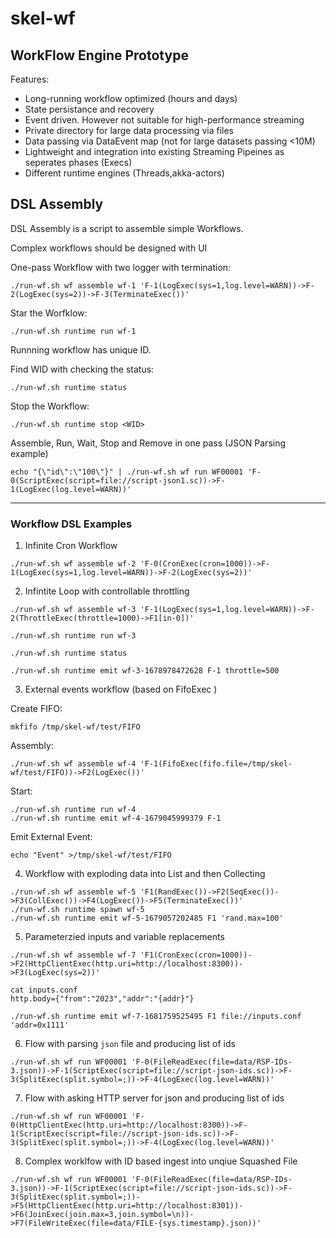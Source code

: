 # skel-wf

## WorkFlow Engine Prototype

Features:

- Long-running workflow optimized (hours and days)
- State persistance and recovery
- Event driven. However not suitable for high-performance streaming
- Private directory for large data processing via files
- Data passing via DataEvent map (not for large datasets passing <10M)
- Lightweight and integration into existing Streaming Pipeines as seperates phases (Execs)
- Different runtime engines (Threads,akka-actors)


## DSL Assembly

DSL Assembly is a script to assemble simple Workflows.

Complex workflows should be designed with UI

One-pass Workflow with two logger with termination:

```
./run-wf.sh wf assemble wf-1 'F-1(LogExec(sys=1,log.level=WARN))->F-2(LogExec(sys=2))->F-3(TerminateExec())'
```

Star the Worfklow:

```
./run-wf.sh runtime run wf-1
```

Runnning workflow has unique ID. 

Find WID with checking the status:

```
./run-wf.sh runtime status
```

Stop the Workflow:

```
./run-wf.sh runtime stop <WID>
```

Assemble, Run, Wait, Stop and Remove in one pass (JSON Parsing example)

```
echo "{\"id\":\"100\"}" | ./run-wf.sh wf run WF00001 'F-0(ScriptExec(script=file://script-json1.sc))->F-1(LogExec(log.level=WARN))'
```

----
### Workflow DSL Examples

1. Infinite Cron Workflow
```
./run-wf.sh wf assemble wf-2 'F-0(CronExec(cron=1000))->F-1(LogExec(sys=1,log.level=WARN))->F-2(LogExec(sys=2))'
```

2. Infintite Loop with controllable throttling

```
./run-wf.sh wf assemble wf-3 'F-1(LogExec(sys=1,log.level=WARN))->F-2(ThrottleExec(throttle=1000)->F1[in-0])'

./run-wf.sh runtime run wf-3

./run-wf.sh runtime status

./run-wf.sh runtime emit wf-3-1678978472628 F-1 throttle=500
```

3. External events workflow (based on FifoExec )

Create FIFO:
```
mkfifo /tmp/skel-wf/test/FIFO
```

Assembly:
```
./run-wf.sh wf assemble wf-4 'F-1(FifoExec(fifo.file=/tmp/skel-wf/test/FIFO))->F2(LogExec())'
```

Start:
```
./run-wf.sh runtime run wf-4
./run-wf.sh runtime emit wf-4-1679045999379 F-1
```

Emit External Event:
```
echo "Event" >/tmp/skel-wf/test/FIFO
```

4. Workflow with exploding data into List and then Collecting

```
./run-wf.sh wf assemble wf-5 'F1(RandExec())->F2(SeqExec())->F3(CollExec())->F4(LogExec())->F5(TerminateExec())'
./run-wf.sh runtime spawn wf-5
./run-wf.sh runtime emit wf-5-1679057202485 F1 'rand.max=100'
```


5. Parameterzied inputs and variable replacements

```
./run-wf.sh wf assemble wf-7 'F1(CronExec(cron=1000))->F2(HttpClientExec(http.uri=http://localhost:8300))->F3(LogExec(sys=2))'

cat inputs.conf 
http.body={"from":"2023","addr":"{addr}"}

./run-wf.sh runtime emit wf-7-1681759525495 F1 file://inputs.conf 'addr=0x1111'
```

6. Flow with parsing `json` file and producing list of ids

```
./run-wf.sh wf run WF00001 'F-0(FileReadExec(file=data/RSP-IDs-3.json))->F-1(ScriptExec(script=file://script-json-ids.sc))->F-3(SplitExec(split.symbol=;))->F-4(LogExec(log.level=WARN))'
```

7. Flow with asking HTTP server for json and producing list of ids

```
./run-wf.sh wf run WF00001 'F-0(HttpClientExec(http.uri=http://localhost:8300))->F-1(ScriptExec(script=file://script-json-ids.sc))->F-3(SplitExec(split.symbol=;))->F-4(LogExec(log.level=WARN))'
```

8. Complex worklfow with ID based ingest into unqiue Squashed File

```
./run-wf.sh wf run WF00001 'F-0(FileReadExec(file=data/RSP-IDs-3.json))->F-1(ScriptExec(script=file://script-json-ids.sc))->F-3(SplitExec(split.symbol=;))->F5(HttpClientExec(http.uri=http://localhost:8301))->F6(JoinExec(join.max=3,join.symbol=\n))->F7(FileWriteExec(file=data/FILE-{sys.timestamp}.json))'
```
